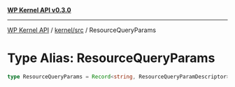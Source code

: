 [**WP Kernel API v0.3.0**](../../../README.md)

---

[WP Kernel API](../../../README.md) / [kernel/src](../README.md) / ResourceQueryParams

# Type Alias: ResourceQueryParams

```ts
type ResourceQueryParams = Record<string, ResourceQueryParamDescriptor>;
```
